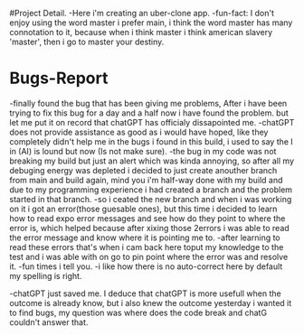 #Project Detail.
-Here i'm creating an uber-clone app.
-fun-fact: I don't enjoy using the word master i prefer main, i think the word master has many connotation to  it, because when i think master i think american slavery 'master', then i go to master your destiny.

# Bugs-Report
-finally found the bug that has been giving me problems, After i have been trying to fix this bug for a day and a half now i have found the problem. but let me put it on record that chatGPT has officialy dissapointed me. 
-chatGPT does not provide assistance as good as i would have hoped, like they completely didn't help me in the bugs i found in this build, i used to say the I in (AI) is lound but now (Is not make sure).
-the bug in my code was not breaking my build but just an alert which was kinda annoying, so after all my debuging energy was depleted i decided to just create anouther branch from main and build again, mind you i'm half-way done with my build and due to my programming experience i had created a branch and the problem started in that branch.
-so i ceated the new branch and when i was working on it i got an error(those guesable ones), but this time i decided to learn how to read expo error messages and see how do they point to where the error is, which helped because after xixing those 2errors i was able to read the error message and know where it is pointing me to.
-after learning to read these errors that's when i cam back here toput my knowledge to the test and i was able with on go to pin point where the error was and resolve it.
-fun times i tell you.
-i like how there is no auto-correct here by default my spelling is right.

-chatGPT just saved me. I deduce that chatGPT is more usefull when the outcome is already know, but i also knew the outcome yesterday i wanted it to find bugs, my question was where does the code break and chatG couldn't answer that.
